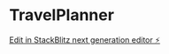 # TravelPlanner

[Edit in StackBlitz next generation editor ⚡️](https://stackblitz.com/~/github.com/Supratip1/TravelPlanner)